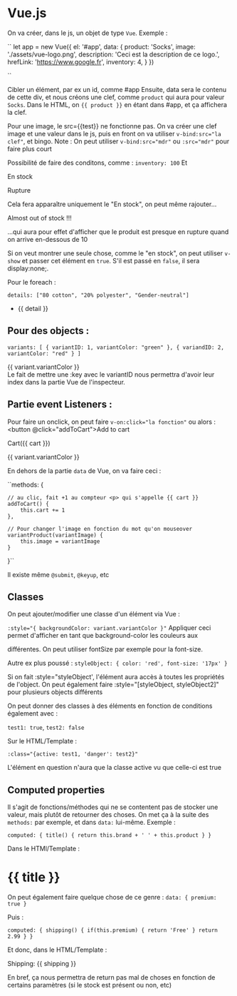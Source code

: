 # Vue.js

On va créer, dans le js, un objet de type `Vue`. Exemple :

``
let app = new Vue({
    el: '#app',
    data: {
        product: 'Socks',
        image: './assets/vue-logo.png',
        description: 'Ceci est la description de ce logo.',
        hrefLink: 'https://www.google.fr',
        inventory: 4,
    }
})

``

Cibler un élément, par ex un id, comme #app
Ensuite, data sera le contenu de cette div, et nous créons une clef, comme ``product`` qui aura pour valeur ``Socks``. Dans le HTML, on ``{{ product }}`` en étant dans #app, et ça affichera la clef.

Pour une image, le src={{test}} ne fonctionne pas. On va créer une clef image et une valeur dans le js, puis en front on va utiliser ``v-bind:src="la clef"``, et bingo.
Note : On peut utiliser ``v-bind:src="mdr"`` ou ``:src="mdr"`` pour faire plus court


Possibilité de faire des conditons, comme :
``inventory: 100``
Et
<p v-if="inventory > 10">En stock</p>
<p v-else>Rupture</p>
Cela fera apparaître uniquement le "En stock", on peut même rajouter...
<p v-else-if="inventory <= 10 && inventory > 0">Almost out of stock !!!</p>
...qui aura pour effet d'afficher que le produit est presque en rupture quand on arrive en-dessous de 10

Si on veut montrer une seule chose, comme le "en stock", on peut utiliser ``v-show`` et passer cet élément en ``true``. S'il est passé en ``false``, il sera display:none;.

Pour le foreach :

``details: ["80 cotton", "20% polyester", "Gender-neutral"]``
<ul>
    <li v-for="detail in details">{{ detail }}</li>
</ul>

## Pour des objects :

``variants: [
    {
        variantID: 1,
        variantColor: "green"
    },
    {
        variandID: 2,
        variantColor: "red"
    }
]``
<div v-for="variant in variants" :key="variant.variantID">{{ variant.variantColor }}</div>
Le fait de mettre une :key avec le variantID nous permettra d'avoir leur index dans la partie Vue de l'inspecteur.

## Partie event Listeners :

Pour faire un onclick, on peut faire ``v-on:click="la fonction"`` ou alors :
<button @click="addToCart">Add to cart</button>
<div class="cart">
    <p>Cart({{ cart }})</p>
</div>

<div v-for="variant in variants" :key="variant.variantID">
    <p @mouseover="variantProduct(variant.variantImage)">{{ variant.variantColor }}</p>
</div>

En dehors de la partie ``data`` de Vue, on va faire ceci :

``methods: {

    // au clic, fait +1 au compteur <p> qui s'appelle {{ cart }}
    addToCart() {
        this.cart += 1
    },

    // Pour changer l'image en fonction du mot qu'on mouseover
    variantProduct(variantImage) {
        this.image = variantImage
    }
}``

Il existe même ``@submit``, ``@keyup``, etc

## Classes 

On peut ajouter/modifier une classe d'un élément via Vue :

``:style="{ backgroundColor: variant.variantColor }"``
Appliquer ceci permet d'afficher en tant que background-color les couleurs aux <div> différentes.
On peut utiliser fontSize par exemple pour la font-size.

Autre ex plus poussé : 
``styleObject: {
    color: 'red',
    font-size: '17px'
}``

Si on fait :style="styleObject', l'élément aura accès à toutes les propriétés de l'object. On peut également faire :style="[styleObject, styleObject2]" pour plusieurs objects différents

On peut donner des classes à des éléments en fonction de conditions également avec :

``test1: true``,
``test2: false``

Sur le HTML/Template :

``:class="{active: test1, 'danger': test2}"``

L'élément en question n'aura que la classe active vu que celle-ci est true


## Computed properties

Il s'agit de fonctions/méthodes qui ne se contentent pas de stocker une valeur, mais plutôt de retourner des choses.
On met ça à la suite des ``methods:`` par exemple, et dans ``data:`` lui-même.
Exemple :

``computed: {
    title() {
        return this.brand + ' ' + this.product
    }
}``

Dans le HTMl/Template :
<h1>{{ title }}</h1>

On peut également faire quelque chose de ce genre :
``data: {
    premium: true
}``

Puis :

``computed: {
    shipping() {
        if(this.premium) {
            return 'Free'
        }
        return 2.99
    }
}``

Et donc, dans le HTML/Template :
<p>Shipping: {{ shipping }}</p>

En bref, ça nous permettra de return pas mal de choses en fonction de certains paramètres (si le stock est présent ou non, etc)